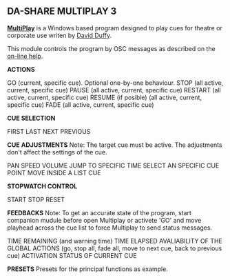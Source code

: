 ## DA-SHARE MULTIPLAY 3

<strong>[MultiPlay](https://www.da-share.com/software/multiplay/)</strong> is a Windows based program designed to play cues for theatre or corporate use writen by [David Duffy](david@da-share.com).

This module controls the program by OSC messages as described on the [on-line help](https://da-share.com/help/multiplay3/).

<strong>ACTIONS</strong>

GO (current, specific cue). Optional one-by-one behaviour.
STOP (all active, current, specific cue)
PAUSE (all active, current, specific cue)
RESTART (all active, current, specific cue)
RESUME (if posible) (all active, current, specific cue)
FADE (all active, current, specific cue)

<strong>CUE SELECTION</strong>

FIRST
LAST
NEXT
PREVIOUS

<strong>CUE ADJUSTMENTS</strong>
Note: The target cue must be active. The adjustments don't affect the settings of the cue.

PAN
SPEED
VOLUME
JUMP TO SPECIFIC TIME
SELECT AN SPECIFIC CUE POINT
MOVE INSIDE A LIST CUE

<strong>STOPWATCH CONTROL</strong>

START
STOP
RESET

<strong>FEEDBACKS</strong>
Note: To get an accurate state of the program, start companion mudule before open Multiplay or activete 'GO' and move playhead across the cue list to force Multiplay to send status messages.

TIME REMAINING (and warning time)
TIME ELAPSED
AVALIABILITY OF THE GLOBAL ACTIONS (go, stop all, fade all, move to next cue, back to previous cue)
ACTIVATION STATUS OF CURRENT CUE

<strong>PRESETS</strong>
Presets for the principal functions as example.
